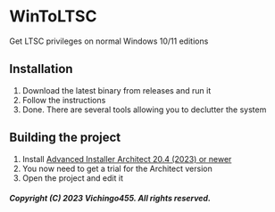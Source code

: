# WinToLTSC
Get LTSC privileges on normal Windows 10/11 editions

## Installation
1. Download the latest binary from releases and run it
2. Follow the instructions
3. Done. There are several tools allowing you to declutter the system

## Building the project
1. Install [Advanced Installer Architect 20.4 (2023) or newer](https://www.advancedinstaller.com/downloading.html)
2. You now need to get a trial for the Architect version
3. Open the project and edit it

##### Copyright (C) 2023 Vichingo455. All rights reserved.
